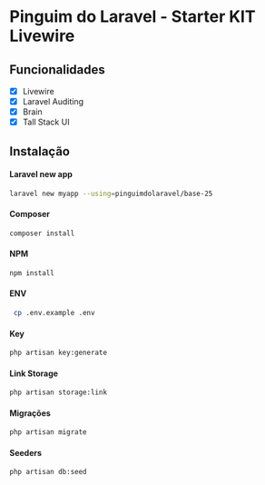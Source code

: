 # Pinguim do Laravel - Starter KIT Livewire

## Funcionalidades

-   [x] Livewire
-   [x] Laravel Auditing
-   [x] Brain
-   [x] Tall Stack UI

## Instalação

#### Laravel new app

```bash
laravel new myapp --using=pinguimdolaravel/base-25
```

#### Composer

```bash
composer install
```

#### NPM

```bash
npm install
```

#### ENV

```bash
 cp .env.example .env
```

#### Key

```bash
php artisan key:generate
```

#### Link Storage

```bash
php artisan storage:link
```

#### Migrações

```bash
php artisan migrate
```

#### Seeders

```bash
php artisan db:seed
```
